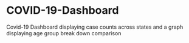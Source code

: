 # COVID-19-Dashboard
Covid-19 Dashboard displaying case counts across states and a graph displaying age group break down comparison
